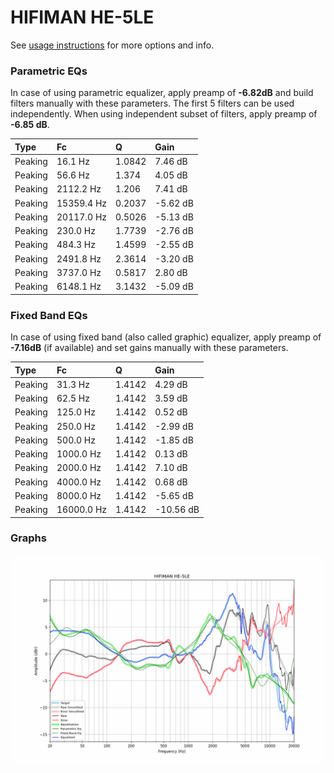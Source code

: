 # HIFIMAN HE-5LE
See [usage instructions](https://github.com/jaakkopasanen/AutoEq#usage) for more options and info.

### Parametric EQs
In case of using parametric equalizer, apply preamp of **-6.82dB** and build filters manually
with these parameters. The first 5 filters can be used independently.
When using independent subset of filters, apply preamp of **-6.85 dB**.

| Type    | Fc         |      Q | Gain     |
|:--------|:-----------|:-------|:---------|
| Peaking | 16.1 Hz    | 1.0842 | 7.46 dB  |
| Peaking | 56.6 Hz    | 1.374  | 4.05 dB  |
| Peaking | 2112.2 Hz  | 1.206  | 7.41 dB  |
| Peaking | 15359.4 Hz | 0.2037 | -5.62 dB |
| Peaking | 20117.0 Hz | 0.5026 | -5.13 dB |
| Peaking | 230.0 Hz   | 1.7739 | -2.76 dB |
| Peaking | 484.3 Hz   | 1.4599 | -2.55 dB |
| Peaking | 2491.8 Hz  | 2.3614 | -3.20 dB |
| Peaking | 3737.0 Hz  | 0.5817 | 2.80 dB  |
| Peaking | 6148.1 Hz  | 3.1432 | -5.09 dB |

### Fixed Band EQs
In case of using fixed band (also called graphic) equalizer, apply preamp of **-7.16dB**
(if available) and set gains manually with these parameters.

| Type    | Fc         |      Q | Gain      |
|:--------|:-----------|:-------|:----------|
| Peaking | 31.3 Hz    | 1.4142 | 4.29 dB   |
| Peaking | 62.5 Hz    | 1.4142 | 3.59 dB   |
| Peaking | 125.0 Hz   | 1.4142 | 0.52 dB   |
| Peaking | 250.0 Hz   | 1.4142 | -2.99 dB  |
| Peaking | 500.0 Hz   | 1.4142 | -1.85 dB  |
| Peaking | 1000.0 Hz  | 1.4142 | 0.13 dB   |
| Peaking | 2000.0 Hz  | 1.4142 | 7.10 dB   |
| Peaking | 4000.0 Hz  | 1.4142 | 0.68 dB   |
| Peaking | 8000.0 Hz  | 1.4142 | -5.65 dB  |
| Peaking | 16000.0 Hz | 1.4142 | -10.56 dB |

### Graphs
![](./HIFIMAN%20HE-5LE.png)